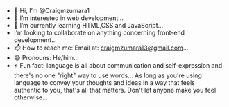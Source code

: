 - 👋 Hi, I’m @Craigmzumara1
- 👀 I’m interested in web development...
- 🌱 I’m currently learning HTML,CSS and JavaScript...
- I’m looking to collaborate on anything concerning front-end development...
- 📫 How to reach me: Email at: craigmzumara13@gmail.com...
- 😄 Pronouns: He/him...
- ⚡ Fun fact: language is all about communication and self-expression and there's no one "right" way to use words... As long as you're using language to convey your thoughts and ideas in a way that feels authentic to you, that's all that matters. Don't let anyone make you feel otherwise...

<!---
Craigmzumara1/Craigmzumara1 is a ✨ special ✨ repository because its `README.md` (this file) appears on your GitHub profile.
You can click the Preview link to take a look at your changes.
--->
